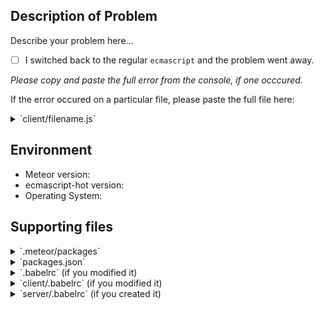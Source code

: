 ## Description of Problem

Describe your problem here...

* [ ] I switched back to the regular `ecmascript` and the problem went away.

*Please copy and paste the full error from the console, if one occcured.*

If the error occured on a particular file, please paste the full file here:

<details>
<summary>`client/filename.js`</summary>
```js
PASTE HERE
```
</details>

## Environment

* Meteor version:
* ecmascript-hot version:
* Operating System:

## Supporting files

<details>
<summary>`.meteor/packages`</summary>
```
PASTE HERE
```
</details><details>
<summary>`packages.json`</summary>
```js
PASTE HERE
```
</details><details>
<summary>`.babelrc` (if you modified it)</summary>
```js
PASTE HERE
```
</details><details>
<summary>`client/.babelrc` (if you modified it)</summary>
```js
PASTE HERE
```
</details><details>
<summary>`server/.babelrc` (if you created it)</summary>
```js
PASTE HERE
```
</details>

